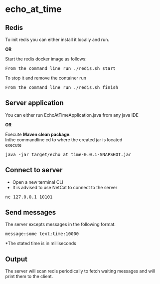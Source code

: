 # echo_at_time

## Redis
To init redis you can either install it locally and run.
<p><b>OR</b></p> Start the redis docker image as follows:</br>
<pre>
From the command line run ./redis.sh start
</pre>
To stop it  and remove the container run
<pre>
From the command line run ./redis.sh finish
</pre>

## Server application
You can either run EchoAtTimeApplication.java from any java IDE
<p><b>OR</b></p>
Execute <b>Maven clean package</b>.</br>
Inthe commandline cd to where the created jar is located</br>
execute 
<pre>java -jar target/echo_at_time-0.0.1-SNAPSHOT.jar</pre>


## Connect to server
* Open a new terminal CLI<br>
* It is advised to use NetCat to connect to the server
<pre>nc 127.0.0.1 10101</pre>

## Send messages
The server excepts messages in the following format:

<pre>message:some text;time:10000</pre>
  
*The stated time is in milliseconds

## Output
The server will scan redis periodically to fetch waiting messages and will 
print them to the client. 
